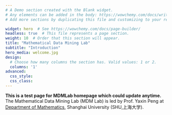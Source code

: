 ```yaml
---
# A Demo section created with the Blank widget.
# Any elements can be added in the body: https://wowchemy.com/docs/writing-markdown-latex/
# Add more sections by duplicating this file and customizing to your requirements.

widget: hero  # See https://wowchemy.com/docs/page-builder/
headless: true  # This file represents a page section.
weight: 10  # Order that this section will appear.
title: "Mathematical Data Mining Lab"
subtitle: "Introduction"
hero_media: welcome.jpg
design:
  # Choose how many columns the section has. Valid values: 1 or 2.
  columns: '1'
advanced:
  css_style:
  css_class:
---
```


**This is a test page for MDMLab homepage which could update anytime.**
The Mathematical Data Mining Lab (MDM Lab) is led by Prof. Yaxin Peng at [Department of Mathematics](http://www.shu.edu.cn), Shanghai University (SHU,上海大学). 
